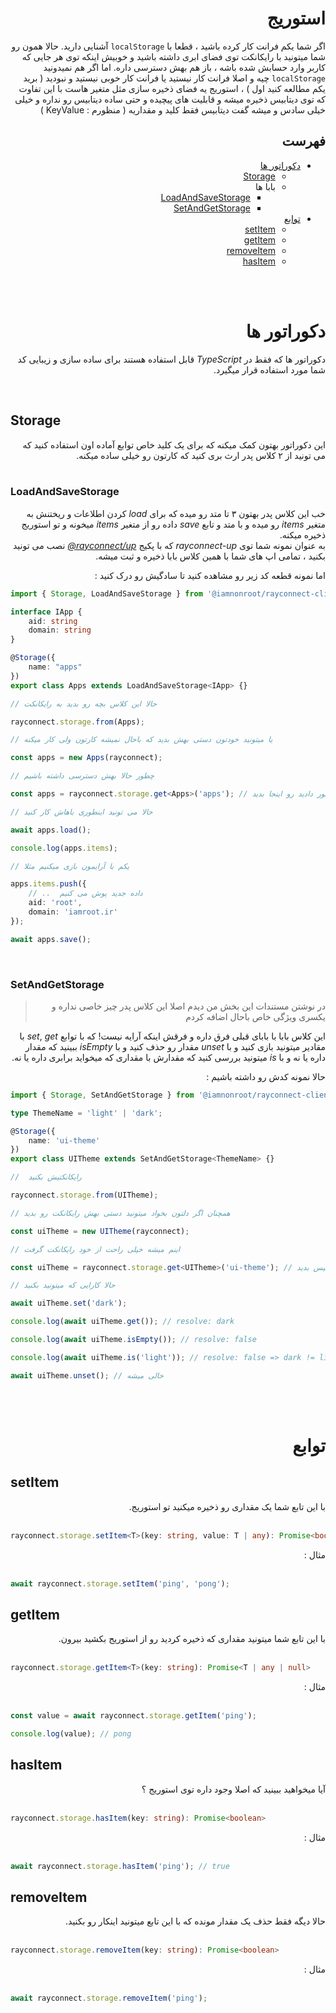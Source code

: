 <div dir="rtl">

# استوریج
اگر شما یکم فرانت کار کرده باشید ، قطعا با `localStorage` آشنایی دارید. حالا همون رو شما میتونید با رایکانکت توی فضای ابری داشته باشید و خوبیش اینکه توی هر جایی که کاربر وارد حسابش شده باشه ، باز هم بهش دسترسی داره. اما اگر هم نمیدونید `localStorage` چیه و اصلا فرانت کار نیستید یا فرانت کار خوبی نیستید و نبودید ( برید یکم مطالعه کنید اول ) ، استوریج یه فضای ذخیره سازی مثل متغیر هاست با این تفاوت که توی دیتابیس ذخیره میشه و قابلیت های پیچیده و حتی ساده دیتابیس رو نداره و خیلی خیلی سادس و میشه گفت دیتابیس فقط کلید و مقداریه ( منظورم : KeyValue )

## فهرست

- [دکوراتور ها](#دکوراتور-ها)
    - [Storage](#Storage)
    - بابا ها
        - [LoadAndSaveStorage](#LoadAndSaveStorage)
        - [SetAndGetStorage](#SetAndGetStorage)
- [توابع](#توابع)
    - [setItem](#setItem)
    - [getItem](#getItem)
    - [removeItem](#removeItem)
    - [hasItem](#hasItem)

<br><br>
# دکوراتور ها
دکوراتور ها که فقط در *TypeScript* قابل استفاده هستند برای ساده سازی و زیبایی کد شما مورد استفاده قرار میگیرد.

</div>

<br>

## Storage

<div dir="rtl">
این دکوراتور بهتون کمک میکنه که برای یک کلید خاص توابع آماده اون استفاده کنید که می تونید از ۲ کلاس پدر ارث بری کنید که کارتون رو خیلی ساده میکنه.
</div>

<br>

### LoadAndSaveStorage

<div dir="rtl">

خب این کلاس پدر بهتون ۳ تا متد رو میده که برای *load* کردن اطلاعات و ریختنش به متغیر *items* رو میده و با متد و تابع *save* داده رو از متغیر *items* میخونه و تو استوریج ذخیره میکنه.  
به عنوان نمونه شما توی *rayconnect-up* که با پکیج [*rayconnect/up@*](https://www.npmjs.com/package/@rayconnect/up) نصب می تونید بکنید ، تمامی اپ های شما با همین کلاس بابا ذخیره و ثبت میشه.  

اما نمونه قطعه کد زیر رو مشاهده کنید تا سادگیش رو درک کنید :
</div>


```typescript
import { Storage, LoadAndSaveStorage } from '@iamnonroot/rayconnect-client/core';

interface IApp {
    aid: string
    domain: string
}

@Storage({
    name: "apps"
})
export class Apps extends LoadAndSaveStorage<IApp> {}

// حالا این کلاس بچه رو بدید به رایکانکت

rayconnect.storage.from(Apps);

// یا میتونید خودتون دستی بهش بدید که باحال نمیشه کارتون ولی کار میکنه

const apps = new Apps(rayconnect);

// چطور حالا بهش دسترسی داشته باشیم

const apps = rayconnect.storage.get<Apps>('apps'); // نام اون استوریج رو که تو دکوراتور دادید رو اینجا بدید

// حالا می تونید اینطوری باهاش کار کنید

await apps.load();

console.log(apps.items);

// یکم با آرایمون بازی میکنیم مثلا 

apps.items.push({
    // ..  داده جدید پوش می کنیم
    aid: 'root',
    domain: 'iamroot.ir'
});

await apps.save();

```

<br>

### SetAndGetStorage

<div dir="rtl">

> در نوشتن مستندات این بخش من دیدم اصلا این کلاس پدر چیز خاصی نداره و یکسری ویژگی خاص باحال اضافه کردم

این کلاس بابا با بابای قبلی فرق داره و فرقش اینکه آرایه نیست! که با توابع *set*, *get*  با مقادیر میتونید بازی کنید و با *unset* مقدار رو حذف کنید و با *isEmpty* ببینید که مقدار داره یا نه و با *is* میتونید بررسی کنید که مقدارش با مقداری که میخواید برابری داره یا نه.

حالا نمونه کدش رو داشته باشیم :
</div>

```typescript
import { Storage, SetAndGetStorage } from '@iamnonroot/rayconnect-client';

type ThemeName = 'light' | 'dark';

@Storage({
    name: 'ui-theme'
})
export class UITheme extends SetAndGetStorage<ThemeName> {}

//  رایکانکتیش بکنید

rayconnect.storage.from(UITheme);

// همچنان اگر دلتون بخواد میتونید دستی بهش رایکانکت رو بدید

const uiTheme = new UITheme(rayconnect);

// اینم میشه خیلی راحت از خود رایکانکت گرفت

const uiTheme = rayconnect.storage.get<UITheme>('ui-theme'); // اگر دلتون به خودتون میسوزه و میخوای از هوشمندی کد ادیتور استفاده کنید ، بهش کلاس رو به عنوان جنریک اینترفیس بدید

// حالا کارایی که میتونید بکنید

await uiTheme.set('dark');

console.log(await uiTheme.get()); // resolve: dark

console.log(await uiTheme.isEmpty()); // resolve: false

console.log(await uiTheme.is('light')); // resolve: false => dark != light

await uiTheme.unset(); // خالی میشه 

```

<br><br>
<div dir="rtl">

# توابع

</div>

## setItem
<div dir="rtl">
با این تابع شما یک مقداری رو ذخیره میکنید تو استوریج.
</div><br>

```typescript
rayconnect.storage.setItem<T>(key: string, value: T | any): Promise<boolean>
```

<div dir="rtl">
مثال :‌
</div><br>

```typescript
await rayconnect.storage.setItem('ping', 'pong');
```

## getItem
<div dir="rtl">
با این تابع شما میتونید مقداری که ذخیره کردید رو از استوریج بکشید بیرون.
</div><br>

```typescript
rayconnect.storage.getItem<T>(key: string): Promise<T | any | null>
```

<div dir="rtl">
مثال :‌
</div><br>

```typescript
const value = await rayconnect.storage.getItem('ping');

console.log(value); // pong
```

## hasItem
<div dir="rtl">
آیا میخواهید ببینید که اصلا وجود داره توی استوریج ؟
</div><br>

```typescript
rayconnect.storage.hasItem(key: string): Promise<boolean>
```

<div dir="rtl">
مثال :‌
</div><br>

```typescript
await rayconnect.storage.hasItem('ping'); // true
```

## removeItem
<div dir="rtl">
حالا دیگه فقط حذف یک مقدار مونده که با این تابع میتونید اینکار رو بکنید.
</div><br>

```typescript
rayconnect.storage.removeItem(key: string): Promise<boolean>
```

<div dir="rtl">
مثال :‌
</div><br>

```typescript
await rayconnect.storage.removeItem('ping');
```